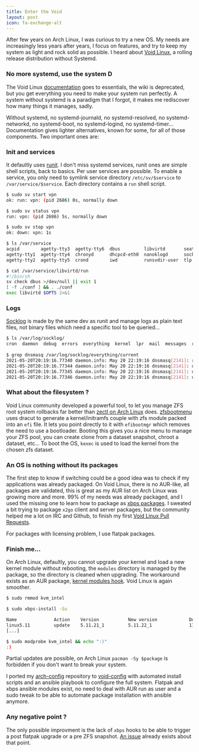 ```yaml
---
title: Enter the Void
layout: post
icon: fa-exchange-alt
---
```


After few years on Arch Linux, I was curious to try a new OS. My needs are increasingly less years after years, I focus on features, and try to keep my system as light and rock solid as possible.
I heard about [Void Linux](https://voidlinux.org/), a rolling release distribution without Systemd.

### No more systemd, use the system D

The Void Linux [documentation](https://docs.voidlinux.org/) goes to essentials, the wiki is deprecated, but you get everything you need to make your system run perfectly.
A system without systemd is a paradigm that I forgot, it makes me rediscover how many things it manages, sadly.

Without systemd, no systemd-journald, no systemd-resolved, no systemd-networkd, no systemd-boot, no systemd-logind, no systemd-timer...
Documentation gives lighter alternatives, known for some, for all of those components. Two important ones are:

### Init and services
It defaultly uses [runit](http://smarden.org/runit/).
I don't miss systemd services, runit ones are simple shell scripts, back to basics.
Per user services are possible. To enable a service, you only need to symlink service directory ``/etc/sv/$service`` to ``/var/service/$service``.
Each directory contains a ``run`` shell script.

```bash
$ sudo sv start vpn
ok: run: vpn: (pid 2686) 0s, normally down

$ sudo sv status vpn
run: vpn: (pid 2686) 5s, normally down

$ sudo sv stop vpn
ok: down: vpn: 1s

$ ls /var/service
acpid        agetty-tty3  agetty-tty6  dbus         libvirtd       seatd         udevd      vpn
agetty-tty1  agetty-tty4  chronyd      dhcpcd-eth0  nanoklogd      socklog-unix  virtlockd
agetty-tty2  agetty-tty5  crond        iwd          runsvdir-user  tlp           virtlogd

$ cat /var/service/libvirtd/run 
#!/bin/sh
sv check dbus >/dev/null || exit 1
[ -f ./conf ] && . ./conf
exec libvirtd $OPTS 2>&1
```

### Logs
[Socklog](http://smarden.org/socklog/) is made by the same dev as runit and manage logs as plain text files, not binary files which need a specific tool to be queried...

```bash  
$ ls /var/log/socklog/
cron  daemon  debug  errors  everything  kernel  lpr  mail  messages  remote-udp  secure  tty12  user  xbps
  
$ grep dnsmasq /var/log/socklog/everything/current
2021-05-20T20:19:16.77340 daemon.info: May 20 22:19:16 dnsmasq[2141]: reading /etc/resolv.conf
2021-05-20T20:19:16.77344 daemon.info: May 20 22:19:16 dnsmasq[2141]: using nameserver 1.1.1.1#53
2021-05-20T20:19:16.77345 daemon.info: May 20 22:19:16 dnsmasq[2141]: using nameserver 9.9.9.9#53
2021-05-20T20:19:16.77346 daemon.info: May 20 22:19:16 dnsmasq[2141]: using nameserver 192.168.0.254#53
```

### What about the filesystem ?

Void Linux community developed a powerful tool, to let you manage ZFS root system rollbacks far better than [zectl on Arch Linux](https://eoli3n.github.io/os/2020/05/09/system-rollbacks.html) does.
[zfsbootmenu](https://zfsbootmenu.org/) uses dracut to generate a kernel/initramfs couple with zfs module packed into an ``efi`` file. It lets you point directly to it with ``efibootmgr`` which removes the need to use a bootloader.
Booting this gives you a nice menu to manage your ZFS pool, you can create clone from a dataset snapshot, chroot a dataset, etc...
To boot the OS, ``kexec`` is used to load the kernel from the chosen zfs dataset.

### An OS is nothing without its packages

The first step to know if switching could be a good idea was to check if my applications was already packaged.
On Void Linux, there is no AUR-like, all packages are validated, this is great as my AUR list on Arch Linux was growing more and more.
99% of my needs was already packaged, and I used the missing one to learn how to package as [xbps packages](https://github.com/void-linux/void-packages). I sweated a bit trying to package ``x2go`` client and server packages, but the community helped me a lot on IRC and Github, to finish my first [Void Linux Pull Requests](https://github.com/void-linux/void-packages/pulls/eoli3n).

For packages with licensing problem, I use flatpak packages.

### Finish me...

On Arch Linux, defaultly, you cannot upgrade your kernel and load a new kernel module without rebooting, the ``modules`` directory is managed by the package, so the directory is cleaned when upgrading. The workaround exists as an AUR package, [kernel modules hook](https://aur.archlinux.org/packages/kernel-modules-hook/). Void Linux is again smoother.

```bash
$ sudo rmmod kvm_intel

$ sudo xbps-install -Su

Name              Action    Version           New version            Download size
linux5.11         update    5.11.21_1         5.11.22_1              112MB 
[...]

$ sudo modprobe kvm_intel && echo ":)"
:)
```

Partial updates are possible, on Arch Linux ``pacman -Sy $package`` is forbidden if you don't want to break your system.

I ported my [arch-config](https://github.com/eoli4n/arch-config) repository to [void-config](https://github.com/eoli3n/void-config) with automated install scripts and an ansible playbook to configure the full system.
Flatpak and xbps ansible modules exist, no need to deal with AUR run as user and a sudo tweak to be able to automate package installation with ansible anymore.

### Any negative point ?

The only possible improvment is the lack of ``xbps`` hooks to be able to trigger a post flatpak upgrade or a pre ZFS snapshot. [An issue](https://github.com/void-linux/xbps/issues/304) already exists about that point.

